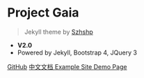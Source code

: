 # Project Gaia

>Jekyll theme by [      Szhshp ](http://szhshp.org)   

- **V2.0**
- Powered by Jekyll, Bootstrap 4, JQuery 3

[GitHub](https://github.com/szhielelp/JekyllTheme-ProjectGaia)
[  中文文档    ](https://szhielelp.github.io/JekyllTheme-ProjectGaia-Docs/#/zh-cn/)
[  Example Site  ](http://szhshp.org)
[  Demo Page     ](https://szhielelp.github.io/JekyllTheme-ProjectGaia/)